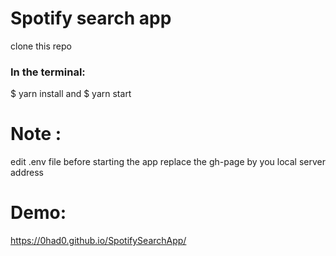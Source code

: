# Spotify search app
clone this repo 
### In the terminal:
$ yarn install and
$ yarn start

# Note :
edit .env file before starting the app
replace the gh-page by you local server address

# Demo:
https://0had0.github.io/SpotifySearchApp/
